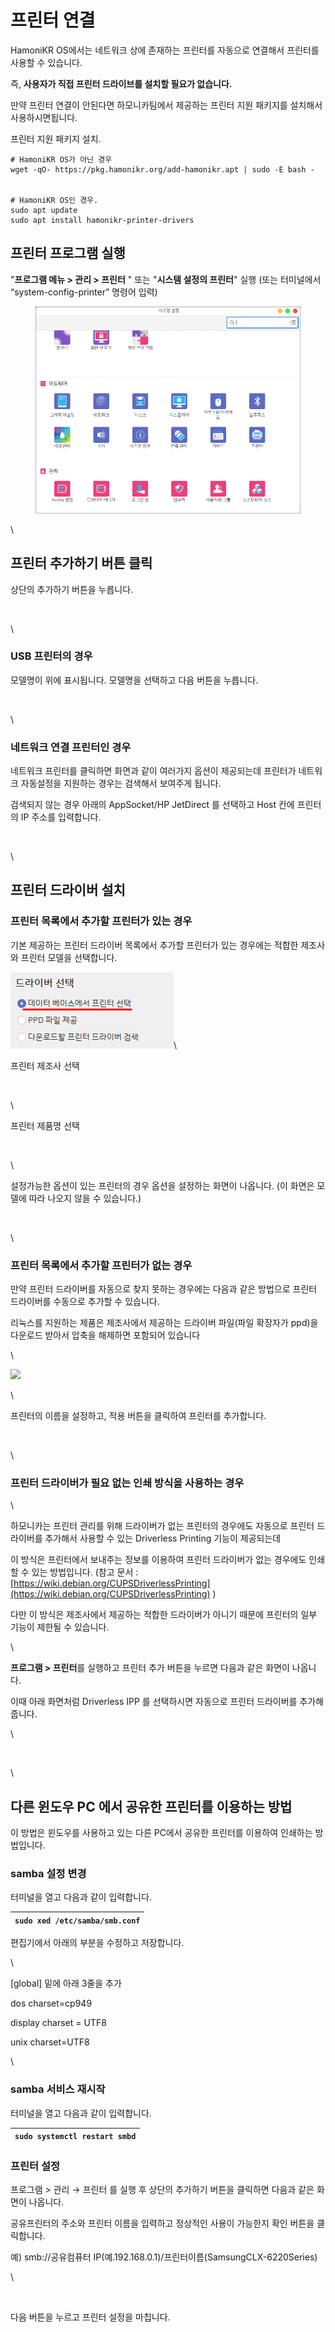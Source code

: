 # 프린터 연결

HamoniKR OS에서는 네트워크 상에 존재하는 프린터를 자동으로 연결해서 프린터를 사용할 수 있습니다.&#x20;

즉, **사용자가 직접 프린터 드라이브를 설치할 필요가 없습니다.**&#x20;



만약 프린터 연결이 안된다면 하모니카팀에서 제공하는 프린터 지원 패키지를 설치해서 사용하시면됩니다.&#x20;



프린터 지원 패키지 설치.

```
# HamoniKR OS가 아닌 경우 
wget -qO- https://pkg.hamonikr.org/add-hamonikr.apt | sudo -E bash -
 
 
# HamoniKR OS인 경우.
sudo apt update
sudo apt install hamonikr-printer-drivers
```



## 프린터 프로그램 실행 <a href="#id" id="id"></a>

"**프로그램 메뉴 > 관리 > 프린터** " 또는 "**시스템 설정의 프린터**" 실행 (또는 터미널에서 “system-config-printer” 명령어 입력)

<figure><img src="../../.gitbook/assets/image (510).png" alt=""><figcaption></figcaption></figure>

\


## 프린터 추가하기 버튼 클릭 <a href="#id" id="id"></a>

상단의 추가하기 버튼을 누릅니다.

<figure><img src="https://gblobscdn.gitbook.com/assets%2Fhamonikr%2F-MRTAMrEYrMhUJUpGoYQ%2F-MRTAd3jkX_6SeIeyQSa%2F64357181.png?alt=media" alt=""><figcaption></figcaption></figure>

\


### USB 프린터의 경우 <a href="#id-usb" id="id-usb"></a>

모델명이 위에 표시됩니다. 모델명을 선택하고 다음 버튼을 누릅니다.

<figure><img src="https://gblobscdn.gitbook.com/assets%2Fhamonikr%2F-MRTAMrEYrMhUJUpGoYQ%2F-MRTAd3kTfoMTiXp7bQG%2F64357182.png?alt=media" alt=""><figcaption></figcaption></figure>

\


### 네트워크 연결 프린터인 경우 <a href="#id" id="id"></a>

네트워크 프린터를 클릭하면 화면과 같이 여러가지 옵션이 제공되는데 프린터가 네트워크 자동설정을 지원하는 경우는 검색해서 보여주게 됩니다.

검색되지 않는 경우 아래의 AppSocket/HP JetDirect 를 선택하고 Host 칸에 프린터의 IP 주소를 입력합니다.

<figure><img src="https://gblobscdn.gitbook.com/assets%2Fhamonikr%2F-MRTAMrEYrMhUJUpGoYQ%2F-MRTAd3lIwsyPHXakZu9%2F64357183.png?alt=media" alt=""><figcaption></figcaption></figure>

\


## 프린터 드라이버 설치 <a href="#id" id="id"></a>

### 프린터 목록에서 추가할 프린터가 있는 경우 <a href="#id" id="id"></a>

기본 제공하는 프린터 드라이버 목록에서 추가할 프린터가 있는 경우에는 적합한 제조사와 프린터 모델을 선택합니다.

<img src="../../.gitbook/assets/image (509).png" alt="" data-size="original">\


프린터 제조사 선택

<figure><img src="https://gblobscdn.gitbook.com/assets%2Fhamonikr%2F-MRTAMrEYrMhUJUpGoYQ%2F-MRTAd3m2EAxwHOBEMce%2F64357184.png?alt=media" alt=""><figcaption></figcaption></figure>

\


프린터 제품명 선택

<figure><img src="https://gblobscdn.gitbook.com/assets%2Fhamonikr%2F-MRTAMrEYrMhUJUpGoYQ%2F-MRTAd3pmX5xe2Pfg1xt%2F64357187.png?alt=media" alt=""><figcaption></figcaption></figure>

\


설정가능한 옵션이 있는 프린터의 경우 옵션을 설정하는 화면이 나옵니다. (이 화면은 모델에 따라 나오지 않을 수 있습니다.)

<figure><img src="https://gblobscdn.gitbook.com/assets%2Fhamonikr%2F-MRTAMrEYrMhUJUpGoYQ%2F-MRTAd3qnHS5P3Lubw7G%2F64357188.png?alt=media" alt=""><figcaption></figcaption></figure>

\


### 프린터 목록에서 추가할 프린터가 없는 경우 <a href="#id" id="id"></a>

만약 프린터 드라이버를 자동으로 찾지 못하는 경우에는 다음과 같은 방법으로 프린터 드라이버를 수동으로 추가할 수 있습니다.

리눅스를 지원하는 제품은 제조사에서 제공하는 드라이버 파일(파일 확장자가 ppd)을 다운로드 받아서 압축을 해제하면 포함되어 있습니다

\


![](http://confluence.invesume.com/download/attachments/2459478/image2021-7-13\_18-38-36.png?version=1\&modificationDate=1626140661725\&api=v2)

\


프린터의 이름을 설정하고, 적용 버튼을 클릭하여 프린터를 추가합니다.

<figure><img src="https://gblobscdn.gitbook.com/assets%2Fhamonikr%2F-MRTAMrEYrMhUJUpGoYQ%2F-MRTAd3rRXbf4_Su-YKe%2F64357189.png?alt=media" alt=""><figcaption></figcaption></figure>

\


### 프린터 드라이버가 필요 없는 인쇄 방식을 사용하는 경우 <a href="#id" id="id"></a>

\


하모니카는 프린터 관리를 위해 드라이버가 없는 프린터의 경우에도 자동으로 프린터 드라이버를 추가해서 사용할 수 있는 Driverless Printing 기능이 제공되는데

이 방식은 프린터에서 보내주는 정보를 이용하여 프린터 드라이버가 없는 경우에도 인쇄할 수 있는 방법입니다. (참고 문서 : [https://wiki.debian.org/CUPSDriverlessPrinting](https://wiki.debian.org/CUPSDriverlessPrinting) )

다만 이 방식은 제조사에서 제공하는 적합한 드라이버가 아니기 때문에 프린터의 일부 기능이 제한될 수 있습니다.

\


**프로그램 > 프린터**를 실행하고 프린터 추가 버튼을 누르면 다음과 같은 화면이 나옵니다.

이때 아래 화면처럼 Driverless IPP 를 선택하시면 자동으로 프린터 드라이버를 추가해줍니다.

\


<figure><img src="https://gblobscdn.gitbook.com/assets%2Fhamonikr%2F-MRTAMrEYrMhUJUpGoYQ%2F-MRTAd3vRFAiMYVn-lOT%2F64357208.png?alt=media" alt=""><figcaption></figcaption></figure>

\


## 다른 윈도우 PC 에서 공유한 프린터를 이용하는 방법 <a href="#id-pc" id="id-pc"></a>

이 방법은 윈도우를 사용하고 있는 다른 PC에서 공유한 프린터를 이용하여 인쇄하는 방법입니다.

### samba 설정 변경 <a href="#id-samba" id="id-samba"></a>

터미널을 열고 다음과 같이 입력합니다.

| `sudo xed /etc/samba/smb.conf` |
| ------------------------------ |

편집기에서 아래의 부분을 수정하고 저장합니다.

\


\[global] 밑에 아래 3줄을 추가

dos charset=cp949

display charset = UTF8

unix charset=UTF8

\


### samba 서비스 재시작 <a href="#id-samba" id="id-samba"></a>

터미널을 열고 다음과 같이 입력합니다.

| `sudo systemctl restart smbd` |
| ----------------------------- |

### 프린터 설정 <a href="#id" id="id"></a>

프로그램 > 관리 → 프린터 를 실행 후 상단의 추가하기 버튼을 클릭하면 다음과 같은 화면이 나옵니다.

공유프린터의 주소와 프린터 이름을 입력하고 정상적인 사용이 가능한지 확인 버튼을 클릭합니다.

예) smb://공유컴퓨터 IP(예.192.168.0.1)/프린터이름(SamsungCLX-6220Series)

\


<figure><img src="https://gblobscdn.gitbook.com/assets%2Fhamonikr%2F-MRTAMrEYrMhUJUpGoYQ%2F-MRTAd3uTzMvl4PxcEPh%2F64357193.png?alt=media" alt=""><figcaption></figcaption></figure>

다음 버튼을 누르고 프린터 설정을 마칩니다.
